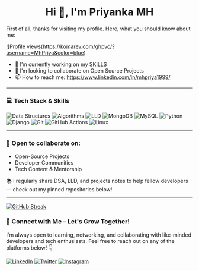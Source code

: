 <h1 align="center">Hi 👋, I'm Priyanka MH </h1>
First of all, thanks for visiting my profile. Here, what you should know about me:
<br>

![Profile views(https://komarev.com/ghpvc/?username=MhPriya&color=blue)



- 🔭 I’m currently working on my SKILLS
- 👯 I’m looking to collaborate on Open Source Projects
- 📫 How to reach me: https://www.linkedin.com/in/mhpriya1999/

---
### 💻 Tech Stack & Skills
<!--![Spring Boot](https://img.shields.io/badge/SPRING%20BOOT-6DB33F?style=for-the-badge&logo=springboot&logoColor=white)
![HLD](https://img.shields.io/badge/HLD-0033A0?style=for-the-badge) 
![Microservices](https://img.shields.io/badge/MICROSERVICES-00d9e4?style=for-the-badge)
![Kafka](https://img.shields.io/badge/KAFKA-231F20?style=for-the-badge&logo=apachekafka&logoColor=white) -->
![Data Structures](https://img.shields.io/badge/DATA%20STRUCTURES-00599C?style=for-the-badge)
![Algorithms](https://img.shields.io/badge/ALGORITHMS-00599C?style=for-the-badge)
![LLD](https://img.shields.io/badge/LLD-0033A0?style=for-the-badge)
![MongoDB](https://img.shields.io/badge/MONGODB-4DB33D?style=for-the-badge&logo=mongodb&logoColor=white)
![MySQL](https://img.shields.io/badge/MYSQL-007BFF?style=for-the-badge&logo=mysql&logoColor=white)
![Python](https://img.shields.io/badge/PYTHON-3776AB?style=for-the-badge&logo=python&logoColor=white)
![Django](https://img.shields.io/badge/DJANGO-092E20?style=for-the-badge&logo=django&logoColor=white)
![Git](https://img.shields.io/badge/GIT-F05032?style=for-the-badge&logo=git&logoColor=white)
![GitHub Actions](https://img.shields.io/badge/GITHUBACTIONS-2088FF?style=for-the-badge&logo=githubactions&logoColor=white)
![Linux](https://img.shields.io/badge/LINUX-FCC624?style=for-the-badge&logo=linux&logoColor=black)

---
### 🤝 Open to collaborate on:
- Open-Source Projects
- Developer Communities
- Tech Content & Mentorship

📚 I regularly share DSA, LLD, and projects notes to help fellow developers — check out my pinned repositories below!

---

<!-- GitHub Streak -->
<!--[![GitHub Streak](https://streak-stats.demolab.com?user=MhPriya&theme=default)](https://git.io/streak-stats)-->
[![GitHub Streak](https://github-readme-streak-stats.herokuapp.com?user=MhPriya&theme=default)](https://github.com/MhPriya)


### 🤝 Connect with Me – Let's Grow Together!

I'm always open to learning, networking, and collaborating with like-minded developers and tech enthusiasts. Feel free to reach out on any of the platforms below! 👇

[![LinkedIn](https://img.shields.io/badge/LinkedIn-0A66C2?style=for-the-badge&logo=linkedin&logoColor=white)](https://www.linkedin.com/in/mhpriya1999/)
[![Twitter](https://img.shields.io/badge/Twitter-1DA1F2?style=for-the-badge&logo=twitter&logoColor=white)](https://x.com/Mh_priya99)
[![Instagram](https://img.shields.io/badge/Instagram-E4405F?style=for-the-badge&logo=instagram&logoColor=white)](https://www.instagram.com/0tofaang/reels/)

<!--[![Discord](https://img.shields.io/badge/Discord-5865F2?style=for-the-badge&logo=discord&logoColor=white)](https://discordapp.com/users/your-user-id) -->

